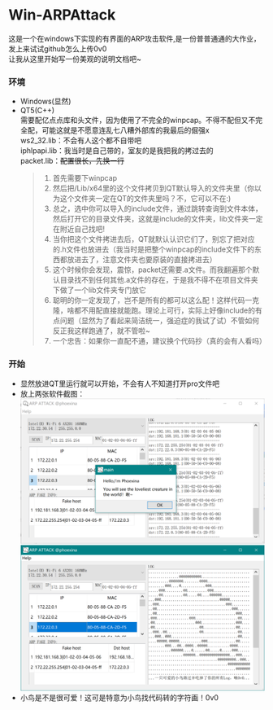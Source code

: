 # Win-ARPAttack
这是一个在windows下实现的有界面的ARP攻击软件,是一份普普通通的大作业，发上来试试github怎么上传0v0<br>
让我从这里开始写一份美观的说明文档吧~

### 环境<br>
* Windows(显然)<br>
* QT5(C++)<br>
    需要配亿点点库和头文件，因为使用了不完全的winpcap。不得不配但又不完全配，可能这就是不愿意连乱七八糟外部库的我最后的倔强x<br>
    ws2_32.lib：不会有人这个都不自带吧<br>
    iphlpapi.lib：我当时是自己带的，室友的是我把我的拷过去的<br>
    packet.lib：~~配置很长，先换一行~~<br>
    >1. 首先需要下winpcap<br>
    >2. 然后把/Lib/x64里的这个文件拷贝到QT默认导入的文件夹里（你以为这个文件夹一定在QT的文件夹里吗？不，它可以不在:)<br>
    >3. 总之，选中你可以导入的include文件，通过跳转查询到文件本体，然后打开它的目录文件夹，这就是include的文件夹，lib文件夹一定在附近自己找吧!<br>
    >4. 当你把这个文件拷进去后，QT就默认认识它们了，别忘了把对应的.h文件也放进去（我当时是把整个winpcap的include文件下的东西都放进去了，注意文件夹也要原装的直接拷进去）<br>
    >5. 这个时候你会发现，震惊，packet还需要.a文件。而我翻遍那个默认目录找不到任何其他.a文件的存在，于是我不得不在项目文件夹下做了一个lib文件夹专门放它<br>
    >6. 聪明的你一定发现了，岂不是所有的都可以这么配！这样代码一克隆，啥都不用配直接就能跑。理论上可行，实际上好像include的有点问题（显然为了看起来简洁统一，强迫症的我试了试）不管如何反正我这样跑通了，就不管啦~<br>
    >7. 一个忠告：如果你一直配不通，建议换个代码抄（真的会有人看吗）
### 开始<br>  
* 显然放进QT里运行就可以开始，不会有人不知道打开pro文件吧<br>
* 放上两张软件截图：<br>
  ![Image text](readme/p1.png)
  ![Image text](readme/p2.png)
* 小鸟是不是很可爱！这可是特意为小鸟找代码转的字符画！0v0